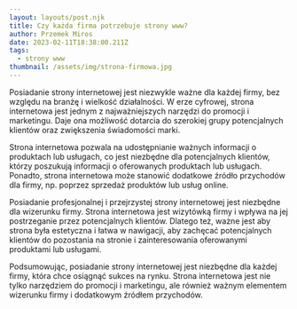 ```yaml
---
layout: layouts/post.njk
title: Czy każda firma potrzebuje strony www?
author: Przemek Miros
date: 2023-02-11T18:38:00.211Z
tags:
  - strony www
thumbnail: /assets/img/strona-firmowa.jpg
---
```

Posiadanie strony internetowej jest niezwykle ważne dla każdej firmy, bez względu na branżę i wielkość działalności. W erze cyfrowej, strona internetowa jest jednym z najważniejszych narzędzi do promocji i marketingu. Daje ona możliwość dotarcia do szerokiej grupy potencjalnych klientów oraz zwiększenia świadomości marki.

Strona internetowa pozwala na udostępnianie ważnych informacji o produktach lub usługach, co jest niezbędne dla potencjalnych klientów, którzy poszukują informacji o oferowanych produktach lub usługach. Ponadto, strona internetowa może stanowić dodatkowe źródło przychodów dla firmy, np. poprzez sprzedaż produktów lub usług online.

Posiadanie profesjonalnej i przejrzystej strony internetowej jest niezbędne dla wizerunku firmy. Strona internetowa jest wizytówką firmy i wpływa na jej postrzeganie przez potencjalnych klientów. Dlatego też, ważne jest aby strona była estetyczna i łatwa w nawigacji, aby zachęcać potencjalnych klientów do pozostania na stronie i zainteresowania oferowanymi produktami lub usługami.

Podsumowując, posiadanie strony internetowej jest niezbędne dla każdej firmy, która chce osiągnąć sukces na rynku. Strona internetowa jest nie tylko narzędziem do promocji i marketingu, ale również ważnym elementem wizerunku firmy i dodatkowym źródłem przychodów.